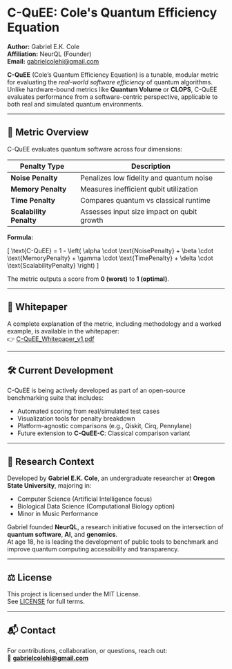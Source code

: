 # C-QuEE: Cole's Quantum Efficiency Equation

**Author:** Gabriel E.K. Cole  
**Affiliation:** NeurQL (Founder)  
**Email:** gabrielcolehi@gmail.com  

**C-QuEE** (Cole’s Quantum Efficiency Equation) is a tunable, modular metric for evaluating the *real-world software efficiency* of quantum algorithms. Unlike hardware-bound metrics like **Quantum Volume** or **CLOPS**, C-QuEE evaluates performance from a software-centric perspective, applicable to both real and simulated quantum environments.

---

## 📐 Metric Overview

C-QuEE evaluates quantum software across four dimensions:

| Penalty Type         | Description                                              |
|----------------------|----------------------------------------------------------|
| **Noise Penalty**     | Penalizes low fidelity and quantum noise                |
| **Memory Penalty**    | Measures inefficient qubit utilization                  |
| **Time Penalty**      | Compares quantum vs classical runtime                   |
| **Scalability Penalty** | Assesses input size impact on qubit growth             |

**Formula:**

\[
\text{C-QuEE} = 1 - \left( \alpha \cdot \text{NoisePenalty} + \beta \cdot \text{MemoryPenalty} + \gamma \cdot \text{TimePenalty} + \delta \cdot \text{ScalabilityPenalty} \right)
\]

The metric outputs a score from **0 (worst)** to **1 (optimal)**.

---

## 📄 Whitepaper

A complete explanation of the metric, including methodology and a worked example, is available in the whitepaper:  
👉 [C-QuEE_Whitepaper_v1.pdf](./C-QuEE_Whitepaper_v1.pdf)

---

## 🛠️ Current Development

C-QuEE is being actively developed as part of an open-source benchmarking suite that includes:

- Automated scoring from real/simulated test cases
- Visualization tools for penalty breakdown
- Platform-agnostic comparisons (e.g., Qiskit, Cirq, Pennylane)
- Future extension to **C-QuEE-C**: Classical comparison variant

---

## 🔬 Research Context

Developed by **Gabriel E.K. Cole**, an undergraduate researcher at **Oregon State University**, majoring in:

- Computer Science (Artificial Intelligence focus)  
- Biological Data Science (Computational Biology option)  
- Minor in Music Performance  

Gabriel founded **NeurQL**, a research initiative focused on the intersection of **quantum software**, **AI**, and **genomics**.  
At age 18, he is leading the development of public tools to benchmark and improve quantum computing accessibility and transparency.

---

## ⚖️ License

This project is licensed under the MIT License.  
See [LICENSE](./LICENSE) for full terms.

---

## 📬 Contact

For contributions, collaboration, or questions, reach out:  
📧 **gabrielcolehi@gmail.com**
